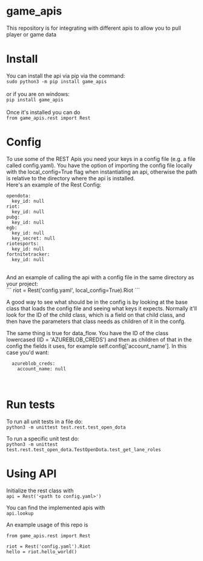 # game_apis
This repository is for integrating with different apis to allow you to pull player or game data

# Install
You can install the api via pip via the command: <br />
```sudo python3 -m pip install game_apis```<br /><br />
or if you are on windows: <br />
```pip install game_apis```<br /><br />
Once it's installed you can do<br />
```from game_apis.rest import Rest```

# Config
To use some of the REST Apis you need your keys in a config file (e.g. a file called config.yaml). You have the option of importing the config file locally with the local_config=True flag when instantiating an api, otherwise the path is relative to the directory where the api is installed. <br />
Here's an example of the Rest Config:<br />
```
opendota:
  key_id: null
riot:
  key_id: null
pubg:
  key_id: null
egb:
  key_id: null
  key_secret: null
riotesports:
  key_id: null
fortnitetracker:
  key_id: null
```
<br />
 And an example of calling the api with a config file in the same directory as your project:<br />
```
riot = Rest('config.yaml', local_config=True).Riot
```

  A good way to see what should be in the config is by looking at the base class that loads the config file and seeing what keys it expects. Normally it'll look for the ID of the child class, which is a field on that child class, and then have the parameters that class needs as children of it in the confg. <br />

  The same thing is true for data_flow. You have the ID of the class lowercased (ID = 'AZUREBLOB_CREDS') and then as children of that in the config the fields it uses, for example self.config['account_name']. In this case you'd want:
```
  azureblob_creds:
    account_name: null
 ```
 <br />

# Run tests
To run all unit tests in a file do:<br />
```python3 -m unittest test.rest.test_open_dota```

To run a specific unit test do:<br />
```python3 -m unittest test.rest.test_open_dota.TestOpenDota.test_get_lane_roles```

# Using API
Initialize the rest class with<br />
```api = Rest('<path to config.yaml>')```

You can find the implemented apis with<br />
```api.lookup```

An example usage of this repo is
```
from game_apis.rest import Rest

riot = Rest('config.yaml').Riot
hello = riot.hello_world()
```
